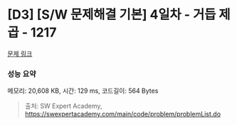 # [D3] [S/W 문제해결 기본] 4일차 - 거듭 제곱 - 1217 

[문제 링크](https://swexpertacademy.com/main/code/problem/problemDetail.do?contestProbId=AV14dUIaAAUCFAYD) 

### 성능 요약

메모리: 20,608 KB, 시간: 129 ms, 코드길이: 564 Bytes



> 출처: SW Expert Academy, https://swexpertacademy.com/main/code/problem/problemList.do